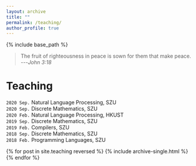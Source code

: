 ```yaml
---
layout: archive
title: ""
permalink: /teaching/
author_profile: true
---
```


{% include base_path %}

> The fruit of righteousness in peace is sown for them  that make peace. ---<cite>John 3:18</cite>


Teaching
======

`2020 Sep.` Natural Language Processing, SZU<br>
`2020 Sep.` Discrete Mathematics, SZU<br>
`2020 Feb.` Natural Language Processing, HKUST<br>
`2019 Sep.` Discrete Mathematics, SZU<br>
`2019 Feb.` Compilers, SZU<br>
`2018 Sep.` Discrete Mathematics, SZU<br>
`2018 Feb.` Programming Languages, SZU<br>


{% for post in site.teaching reversed %}
  {% include archive-single.html %}
{% endfor %}
